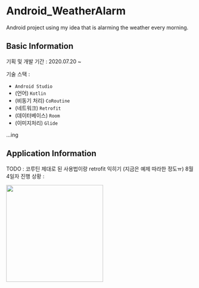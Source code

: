 # Android_WeatherAlarm
Android project using my idea that is alarming the weather every morning.

## Basic Information

기획 및 개발 기간 : 2020.07.20 ~ 

기술 스택 :
* `Android Studio`
* (언어) `Kotlin`
* (비동기 처리) `CoRoutine`
* (네트워크) `Retrofit`
* (데이터베이스) `Room`
* (이미지처리) `Glide`

...ing

## Application Information
TODO : 코루틴 제대로 된 사용법이랑 retrofit 익히기 (지금은 예제 따라한 정도ㅠ)
8월 4일자 진행 상황 :

<image src="./gif_screen.gif" width=260 />
